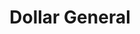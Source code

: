 ---
title: "Dollar General"
url: /winston-salem/dollar-general-kernersville-road/
shop: Kramladen
---
